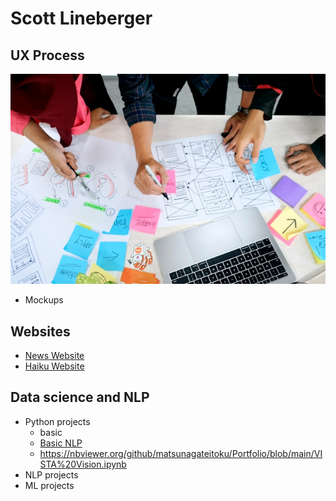 # Scott Lineberger
## UX Process
![## UX Process](ux-indonesia-qC2n6RQU4Vw-unsplash.jpg)

- Mockups

## Websites
- [News Website](https://matsunagateitoku.github.io/news/)
- [Haiku Website](https://matsunagateitoku.github.io/news/)

## Data science and NLP
- Python projects
  - basic
  - [Basic NLP](https://nbviewer.org/github/matsunagateitoku/Portfolio/blob/main/VISTA%20Vision.ipynb)
  - https://nbviewer.org/github/matsunagateitoku/Portfolio/blob/main/VISTA%20Vision.ipynb
- NLP projects
- ML projects
